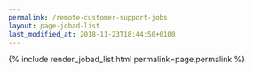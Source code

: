 ```yaml
---
permalink: /remote-customer-support-jobs
layout: page-jobad-list
last_modified_at: 2018-11-23T18:44:50+0100
---
```

{% include render_jobad_list.html permalink=page.permalink %}
